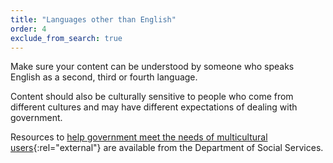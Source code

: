 ```yaml
---
title: "Languages other than English"
order: 4
exclude_from_search: true
---
```


Make sure your content can be understood by someone who speaks English as a second, third or fourth language.

Content should also be culturally sensitive to people who come from different cultures and may have different expectations of dealing with government.

Resources to [help government meet the needs of multicultural users](https://www.dss.gov.au/settlement-and-multicultural-affairs/programs-policy/multicultural-access-and-equity/multicultural-access-and-equity-resources){:rel="external"} are available from the Department of Social Services.
